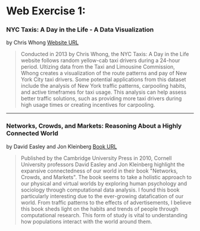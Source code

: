 
# **Web Exercise 1:**

### NYC Taxis: A Day in the Life - A Data Visualization 
by Chris Whong
[Website URL](https://chriswhong.github.io/nyctaxi/)

> Conducted in 2013 by Chris Whong, the NYC Taxis: A Day in the Life website follows random yellow-cab taxi drivers during a 24-hour period. Ultizing data from the Taxi and Limousine Commission, Whong creates a visualization of the route patterns and pay of New York City taxi drivers. Some potential applications from this dataset include the analysis of New York traffic patterns, carpooling habits, and active timeframes for taxi usage. This analysis can help assess better traffic solutions, such as providing more taxi drivers during high usage times or creating incentives for carpooling. 
---

      
### Networks, Crowds, and Markets: Reasoning About a Highly Connected World
by David Easley and Jon Kleinberg
[Book URL](https://www.cs.cornell.edu/home/kleinber/networks-book/)

> Published by the Cambridge University Press in 2010, Cornell University professors David Easley and Jon Kleinberg highlight the expansive connectedness of our world in their book "Networks, Crowds, and Markets".  The book seems to take a holistic approach to our physical and virtual worlds by exploring human psychology and sociology through computational data analysis. I found this book particularly interesting due to the ever-growing datafication of our world. From traffic patterns to the effects of advertisements, I believe this book sheds light on the habits and trends of people through computational research. This form of study is vital to understanding how populations interact with the world around them. 




